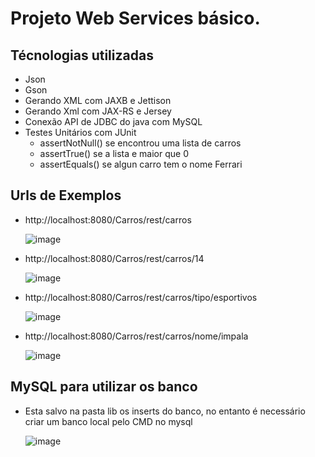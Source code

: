 
# Projeto Web Services básico. 
## Técnologias utilizadas
* Json
* Gson
* Gerando XML com JAXB e Jettison
* Gerando Xml com JAX-RS e Jersey
* Conexão API de JDBC do java com MySQL
* Testes Unitários com JUnit
  * assertNotNull() se encontrou uma lista de carros
  * assertTrue() se a lista e maior que 0
  * assertEquals() se algun carro tem o nome Ferrari
  

## Urls de Exemplos
* http://localhost:8080/Carros/rest/carros

  ![image](https://github.com/ClaytonEduard/carros-restfull/assets/11823640/c5d03c39-3d5f-4ba9-adef-8007e357d0c7)
  
* http://localhost:8080/Carros/rest/carros/14

  ![image](https://github.com/ClaytonEduard/carros-restfull/assets/11823640/c8fff8d4-0e0d-47d7-9763-15ab586c9356)

* http://localhost:8080/Carros/rest/carros/tipo/esportivos

  ![image](https://github.com/ClaytonEduard/carros-restfull/assets/11823640/65995c43-966b-452f-80fb-134382ed0a7c)

* http://localhost:8080/Carros/rest/carros/nome/impala

  ![image](https://github.com/ClaytonEduard/carros-restfull/assets/11823640/73cf5020-756a-43c3-b4fd-31f87e143d87)

  
## MySQL para utilizar os banco
* Esta salvo na pasta lib os inserts do banco, no entanto é necessário criar um banco local pelo CMD no mysql
  
  ![image](https://github.com/ClaytonEduard/carros-restfull/assets/11823640/12de918f-12a0-41dc-821b-64baedb32680)
  
